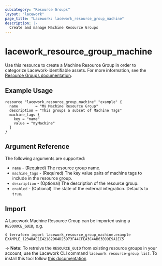 ```yaml
---
subcategory: "Resource Groups"
layout: "lacework"
page_title: "Lacework: lacework_resource_group_machine"
description: |-
  Create and manage Machine Resource Groups
---
```


# lacework\_resource\_group\_machine

Use this resource to create a Machine Resource Group in order to categorize Lacework-identifiable assets.
For more information, see the [Resource Groups documentation](https://support.lacework.com/hc/en-us/articles/360041727354-Resource-Groups).

## Example Usage

```hcl
resource "lacework_resource_group_machine" "example" {
  name        = "My Machine Resource Group"
  description = "This groups a subset of Machine Tags"
  machine_tags {
    key = "name"
    value = "myMachine"
  }
}
```

## Argument Reference

The following arguments are supported:

* `name` - (Required) The resource group name.
* `machine_tags` - (Required) The key value pairs of machine tags to include in the resource group.
* `description` - (Optional) The description of the resource group.
* `enabled` - (Optional) The state of the external integration. Defaults to `true`.

## Import

A Lacework Machine Resource Group can be imported using a `RESOURCE_GUID`, e.g.

```
$ terraform import lacework_resource_group_machine.example EXAMPLE_1234BAE1E42182964D23973F44CFEA3C4AB63B99E9A1EC5
```
-> **Note:** To retreive the `RESOURCE_GUID` from existing resource groups in your account, use the
Lacework CLI command `lacework resource-group list`. To install this tool follow
[this documentation](https://github.com/lacework/go-sdk/wiki/CLI-Documentation#installation).
